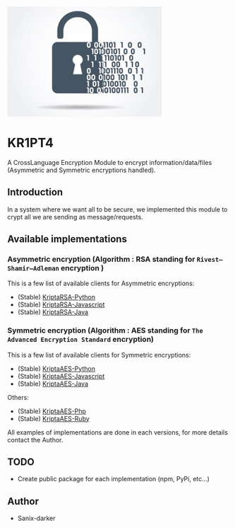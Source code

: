 <img src="./images/logo.jpg" width="350" />

# KR1PT4

A CrossLanguage Encryption Module to encrypt information/data/files (Asymmetric and Symmetric encryptions handled).

## Introduction

In a system where we want all to be secure, we implemented this module to crypt all we are sending as message/requests.

## Available  implementations

### Asymmetric encryption (Algorithm : RSA standing for `Rivest–Shamir–Adleman` encryption )

This is a few list of available clients for Asymmetric encryptions:

- (Stable) [KriptaRSA-Python](/Asymmetric/python)
- (Stable) [KriptaRSA-Javascript](/Asymmetric/Javascript)
- (Stable) [KriptaRSA-Java](/Asymmetric/java)

### Symmetric encryption (Algorithm : AES standing for `The Advanced Encryption Standard` encryption)

This is a few list of available clients for Symmetric encryptions:

- (Stable) [KriptaAES-Python](/Symmetric/python)
- (Stable) [KriptaAES-Javascript](/Symmetric/javascript)
- (Stable) [KriptaAES-Java](/Symmetric/java)

Others:

- (Stable) [KriptaAES-Php](/Symmetric/other_implementations/php)
- (Stable) [KriptaAES-Ruby](/Symmetric/other_implementations/ruby)

All examples of implementations are done in each versions, for more details contact the Author.


## TODO

- Create public package for each implementation (npm, PyPi, etc...)

## Author

- Sanix-darker